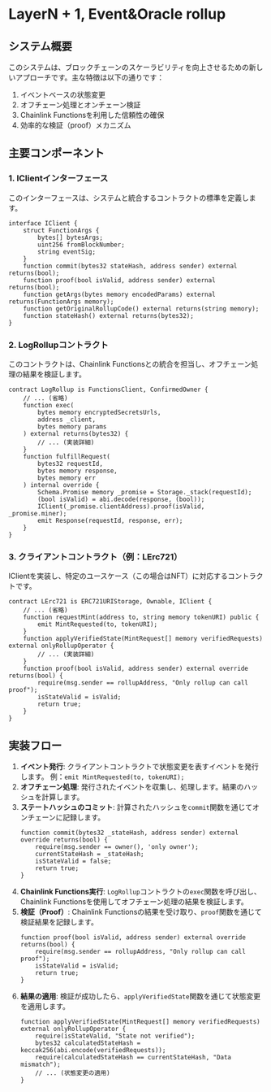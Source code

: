 # LayerN + 1, Event&Oracle rollup
## システム概要
このシステムは、ブロックチェーンのスケーラビリティを向上させるための新しいアプローチです。主な特徴は以下の通りです：
1. イベントベースの状態変更
2. オフチェーン処理とオンチェーン検証
3. Chainlink Functionsを利用した信頼性の確保
4. 効率的な検証（proof）メカニズム

## 主要コンポーネント
### 1. IClientインターフェース
このインターフェースは、システムと統合するコントラクトの標準を定義します。
```solidity
interface IClient {
    struct FunctionArgs {
        bytes[] bytesArgs;
        uint256 fromBlockNumber;
        string eventSig;
    }
    function commit(bytes32 stateHash, address sender) external returns(bool);
    function proof(bool isValid, address sender) external returns(bool);
    function getArgs(bytes memory encodedParams) external returns(FunctionArgs memory);
    function getOriginalRollupCode() external returns(string memory);
    function stateHash() external returns(bytes32);
}
```

### 2. LogRollupコントラクト
このコントラクトは、Chainlink Functionsとの統合を担当し、オフチェーン処理の結果を検証します。
```solidity
contract LogRollup is FunctionsClient, ConfirmedOwner {
    // ... (省略)
    function exec(
        bytes memory encryptedSecretsUrls,
        address _client,
        bytes memory params
    ) external returns(bytes32) {
        // ... (実装詳細)
    }
    function fulfillRequest(
        bytes32 requestId,
        bytes memory response,
        bytes memory err
    ) internal override {
        Schema.Promise memory _promise = Storage._stack(requestId);
        (bool isValid) = abi.decode(response, (bool));
        IClient(_promise.clientAddress).proof(isValid, _promise.miner);
        emit Response(requestId, response, err);
    }
}
```

### 3. クライアントコントラクト（例：LErc721）
IClientを実装し、特定のユースケース（この場合はNFT）に対応するコントラクトです。
```solidity
contract LErc721 is ERC721URIStorage, Ownable, IClient {
    // ... (省略)
    function requestMint(address to, string memory tokenURI) public {
        emit MintRequested(to, tokenURI);
    }
    function applyVerifiedState(MintRequest[] memory verifiedRequests) external onlyRollupOperator {
        // ... (実装詳細)
    }
    function proof(bool isValid, address sender) external override returns(bool) {
        require(msg.sender == rollupAddress, "Only rollup can call proof");
        isStateValid = isValid;
        return true;
    }
}
```

## 実装フロー
1. **イベント発行**: クライアントコントラクトで状態変更を表すイベントを発行します。
   例：`emit MintRequested(to, tokenURI);`
2. **オフチェーン処理**: 発行されたイベントを収集し、処理します。結果のハッシュを計算します。
3. **ステートハッシュのコミット**: 計算されたハッシュを`commit`関数を通じてオンチェーンに記録します。
   ```solidity
   function commit(bytes32 _stateHash, address sender) external override returns(bool) {
       require(msg.sender == owner(), 'only owner');
       currentStateHash = _stateHash;
       isStateValid = false;
       return true;
   }
   ```
4. **Chainlink Functions実行**: `LogRollup`コントラクトの`exec`関数を呼び出し、Chainlink Functionsを使用してオフチェーン処理の結果を検証します。
5. **検証（Proof）**: Chainlink Functionsの結果を受け取り、`proof`関数を通じて検証結果を記録します。
   ```solidity
   function proof(bool isValid, address sender) external override returns(bool) {
       require(msg.sender == rollupAddress, "Only rollup can call proof");
       isStateValid = isValid;
       return true;
   }
   ```
6. **結果の適用**: 検証が成功したら、`applyVerifiedState`関数を通じて状態変更を適用します。
   ```solidity
   function applyVerifiedState(MintRequest[] memory verifiedRequests) external onlyRollupOperator {
       require(isStateValid, "State not verified");
       bytes32 calculatedStateHash = keccak256(abi.encode(verifiedRequests));
       require(calculatedStateHash == currentStateHash, "Data mismatch");
       // ... (状態変更の適用)
   }
   ```

